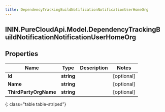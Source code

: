 ```yaml
---
title: DependencyTrackingBuildNotificationNotificationUserHomeOrg
---
```

## ININ.PureCloudApi.Model.DependencyTrackingBuildNotificationNotificationUserHomeOrg

## Properties

|Name | Type | Description | Notes|
|------------ | ------------- | ------------- | -------------|
| **Id** | **string** |  | [optional] |
| **Name** | **string** |  | [optional] |
| **ThirdPartyOrgName** | **string** |  | [optional] |
{: class="table table-striped"}


